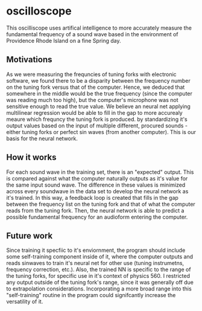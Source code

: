 # oscilloscope
This oscilliscope uses artifical intelligence to more accurately measure the fundamental frequency of a sound wave based in the environment of Providence Rhode Island on a fine Spring day. 
## Motivations
As we were measuring the frequncies of tuning forks with electronic software, we found there to be a disparity between the frequency number on the tuning fork versus that of the computer. Hence, we deduced that somewhere in the middle would be the true frequency (since the computer was reading much too high), but the computer's microphone was not sensitive enough to read the true value.
We believe an neural net applying multilinear regression would be able to fill in the gap to more accurealy meaure which frequncy the tuning fork is produced. by standardizing it's output values based on the input of multiple different, procured sounds - either tuning forks or perfect sin waves (from another computer). This is our basis for the neural network.

## How it works
For each sound wave in the training set, there is an "expected" output. This is compared against what the computer naturally outputs as it's value for the same input sound wave. The difference in these values is minimized across every soundwave in the data set to develop the neural network as it's trained. In this way, a feedback loop is created that fills in the gap between the frequency list on the tuning fork and that of what the computer reads from the tuning fork. 
Then, the neural network is able to predict a possible fundamental frequency for an audioform entering the computer. 

## Future work
Since training it specfiic to it's enviornment, the program should include some self-training component inside of it, where the computer outputs and reads sinwaves to train it's neural net for other use (tuning instrumetns, frequency correction, etc.). Also, the trained NN is specific to the range of the tuning forks, for specific use in it's context of physics 560. I restricted any output outside of the tuning fork's range, since it was generally off due to extrapolation considerations. Incorporating a more broad range into this "self-training" routine in the program could signifcantly increase the versatility of it.
